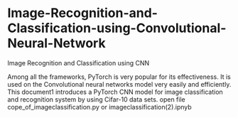 # Image-Recognition-and-Classification-using-Convolutional-Neural-Network
Image Recognition and Classification using CNN


Among all the frameworks, PyTorch is very popular for its effectiveness. It is used on the Convolutional neural networks model very easily and efficiently. This document1 introduces a PyTorch CNN model for image classification and recognition system by using Cifar-10 data sets.
open file cope_of_imageclassification.py or imageclassification(2).ipnyb
